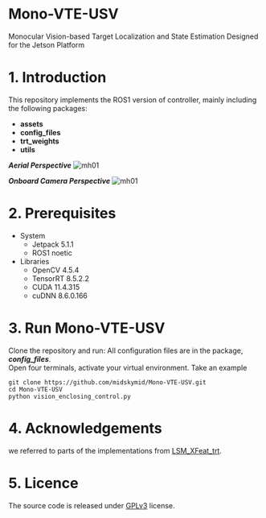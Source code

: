 # Mono-VTE-USV
Monocular Vision-based Target Localization and State Estimation Designed for the Jetson Platform
# 1. Introduction
This repository implements the ROS1 version of controller, mainly including the following packages:
* **assets**
* **config_files**
* **trt_weights**
* **utils**

**_Aerial Perspective_**
![mh01](https://github.com/midskymid/Mono-VTE-USV/blob/master/assets/gif/vte_01.gif)

**_Onboard Camera Perspective_**
![mh01](https://github.com/midskymid/Mono-VTE-USV/blob/master/assets/gif/vte_02.gif)
# 2. Prerequisites
* System  
  * Jetpack 5.1.1  
  * ROS1 noetic
* Libraries
  * OpenCV 4.5.4
  * TensorRT 8.5.2.2
  * CUDA 11.4.315
  * cuDNN 8.6.0.166
# 3. Run Mono-VTE-USV
Clone the repository and run:
All configuration files are in the package, **_config_files_**.  
Open four terminals, activate your virtual environment. Take an example  
```
git clone https://github.com/midskymid/Mono-VTE-USV.git
cd Mono-VTE-USV
python vision_enclosing_control.py
```

# 4. Acknowledgements
we referred to parts of the implementations from [LSM_XFeat_trt](https://github.com/midskymid/LSM_XFeat_trt).

# 5. Licence
The source code is released under [GPLv3](https://www.gnu.org/licenses/) license.
